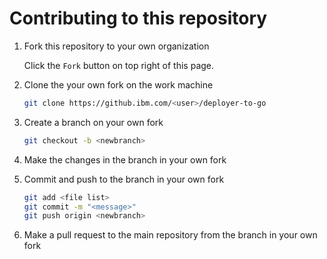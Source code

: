# Contributing to this repository

1. Fork this repository to your own organization

   Click the `Fork` button on top right of this page.

2. Clone the your own fork on the work machine

   ```bash
   git clone https://github.ibm.com/<user>/deployer-to-go
   ```

3. Create a branch on your own fork

   ```bash
   git checkout -b <newbranch>
   ```

4. Make the changes in the branch in your own fork

5. Commit and push to the branch in your own fork

   ```bash
   git add <file list>
   git commit -m "<message>"
   git push origin <newbranch>
   ```

6. Make a pull request to the main repository from the branch in your own fork
